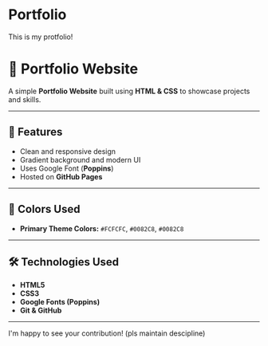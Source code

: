 # Portfolio
This is my protfolio!
# 🌟 Portfolio Website  

A simple **Portfolio Website** built using **HTML & CSS** to showcase projects and skills.  

---

## 📌 Features  
- Clean and responsive design  
- Gradient background and modern UI  
- Uses Google Font (**Poppins**)  
- Hosted on **GitHub Pages**  

---

## 🎨 Colors Used  
- **Primary Theme Colors:** `#FCFCFC`, `#0082C8`, `#0082C8`  

---

## 🛠️ Technologies Used  
- **HTML5**  
- **CSS3**  
- **Google Fonts (Poppins)**  
- **Git & GitHub**  

---
I'm happy to see your contribution!
(pls maintain descipline)